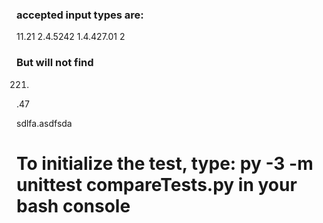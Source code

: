 
### accepted input types are:
11.21
2.4.5242
1.4.427.01
2
### But will not find

 221.
.47

sdlfa.asdfsda

# To initialize the test, type: py -3 -m unittest compareTests.py in your bash console
